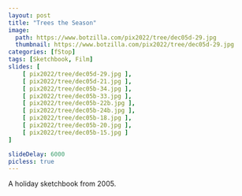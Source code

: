 ```yaml
---
layout: post
title: "Trees the Season"
image:
  path: https://www.botzilla.com/pix2022/tree/dec05d-29.jpg
  thumbnail: https://www.botzilla.com/pix2022/tree/dec05d-29.jpg
categories: [fStop]
tags: [Sketchbook, Film]
slides: [ 
    [ pix2022/tree/dec05d-29.jpg ],
    [ pix2022/tree/dec05d-21.jpg ],
    [ pix2022/tree/dec05b-34.jpg ],
    [ pix2022/tree/dec05b-33.jpg ],
    [ pix2022/tree/dec05b-22b.jpg ],
    [ pix2022/tree/dec05b-24b.jpg ],
    [ pix2022/tree/dec05b-18.jpg ],
    [ pix2022/tree/dec05b-20.jpg ],
    [ pix2022/tree/dec05b-15.jpg ]
]

slideDelay: 6000
picless: true
---
```


A holiday sketchbook from 2005.

<!--more-->



